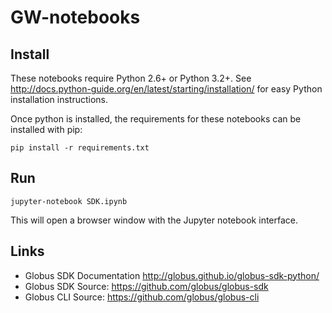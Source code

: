 # GW-notebooks

## Install

These notebooks require Python 2.6+ or Python 3.2+. See
http://docs.python-guide.org/en/latest/starting/installation/
for easy Python installation instructions.

Once python is installed, the requirements for these notebooks can be
installed with pip:

    pip install -r requirements.txt

## Run

    jupyter-notebook SDK.ipynb

This will open a browser window with the Jupyter notebook interface.

## Links

* Globus SDK Documentation http://globus.github.io/globus-sdk-python/
* Globus SDK Source: https://github.com/globus/globus-sdk
* Globus CLI Source: https://github.com/globus/globus-cli
